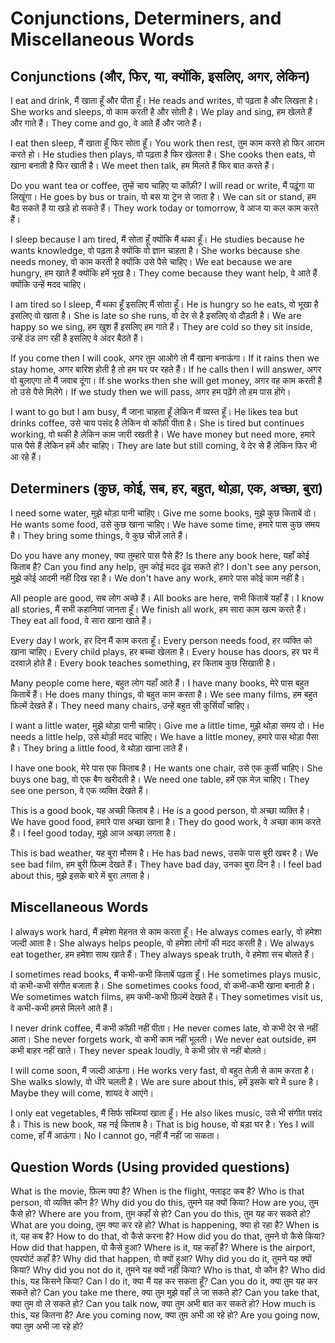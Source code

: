 # Conjunctions, Determiners, and Miscellaneous Words

## Conjunctions (और, फिर, या, क्योंकि, इसलिए, अगर, लेकिन)

I eat and drink, मैं खाता हूँ और पीता हूँ।
He reads and writes, वो पढ़ता है और लिखता है।
She works and sleeps, वो काम करती है और सोती है।
We play and sing, हम खेलते हैं और गाते हैं।
They come and go, वे आते हैं और जाते हैं।

I eat then sleep, मैं खाता हूँ फिर सोता हूँ।
You work then rest, तुम काम करते हो फिर आराम करते हो।
He studies then plays, वो पढ़ता है फिर खेलता है।
She cooks then eats, वो खाना बनाती है फिर खाती है।
We meet then talk, हम मिलते हैं फिर बात करते हैं।

Do you want tea or coffee, तुम्हें चाय चाहिए या कॉफ़ी?
I will read or write, मैं पढ़ूंगा या लिखूंगा।
He goes by bus or train, वो बस या ट्रेन से जाता है।
We can sit or stand, हम बैठ सकते हैं या खड़े हो सकते हैं।
They work today or tomorrow, वे आज या कल काम करते हैं।

I sleep because I am tired, मैं सोता हूँ क्योंकि मैं थका हूँ।
He studies because he wants knowledge, वो पढ़ता है क्योंकि वो ज्ञान चाहता है।
She works because she needs money, वो काम करती है क्योंकि उसे पैसे चाहिए।
We eat because we are hungry, हम खाते हैं क्योंकि हमें भूख है।
They come because they want help, वे आते हैं क्योंकि उन्हें मदद चाहिए।

I am tired so I sleep, मैं थका हूँ इसलिए मैं सोता हूँ।
He is hungry so he eats, वो भूखा है इसलिए वो खाता है।
She is late so she runs, वो देर से है इसलिए वो दौड़ती है।
We are happy so we sing, हम खुश हैं इसलिए हम गाते हैं।
They are cold so they sit inside, उन्हें ठंड लग रही है इसलिए वे अंदर बैठते हैं।

If you come then I will cook, अगर तुम आओगे तो मैं खाना बनाऊंगा।
If it rains then we stay home, अगर बारिश होती है तो हम घर पर रहते हैं।
If he calls then I will answer, अगर वो बुलाएगा तो मैं जवाब दूंगा।
If she works then she will get money, अगर वह काम करती है तो उसे पैसे मिलेंगे।
If we study then we will pass, अगर हम पढ़ेंगे तो हम पास होंगे।

I want to go but I am busy, मैं जाना चाहता हूँ लेकिन मैं व्यस्त हूँ।
He likes tea but drinks coffee, उसे चाय पसंद है लेकिन वो कॉफ़ी पीता है।
She is tired but continues working, वो थकी है लेकिन काम जारी रखती है।
We have money but need more, हमारे पास पैसे हैं लेकिन हमें और चाहिए।
They are late but still coming, वे देर से हैं लेकिन फिर भी आ रहे हैं।

## Determiners (कुछ, कोई, सब, हर, बहुत, थोड़ा, एक, अच्छा, बुरा)

I need some water, मुझे थोड़ा पानी चाहिए।
Give me some books, मुझे कुछ किताबें दो।
He wants some food, उसे कुछ खाना चाहिए।
We have some time, हमारे पास कुछ समय है।
They bring some things, वे कुछ चीज़ें लाते हैं।

Do you have any money, क्या तुम्हारे पास पैसे हैं?
Is there any book here, यहाँ कोई किताब है?
Can you find any help, तुम कोई मदद ढूंढ सकते हो?
I don't see any person, मुझे कोई आदमी नहीं दिख रहा है।
We don't have any work, हमारे पास कोई काम नहीं है।

All people are good, सब लोग अच्छे हैं।
All books are here, सभी किताबें यहाँ हैं।
I know all stories, मैं सभी कहानियां जानता हूँ।
We finish all work, हम सारा काम खत्म करते हैं।
They eat all food, वे सारा खाना खाते हैं।

Every day I work, हर दिन मैं काम करता हूँ।
Every person needs food, हर व्यक्ति को खाना चाहिए।
Every child plays, हर बच्चा खेलता है।
Every house has doors, हर घर में दरवाज़े होते हैं।
Every book teaches something, हर किताब कुछ सिखाती है।

Many people come here, बहुत लोग यहाँ आते हैं।
I have many books, मेरे पास बहुत किताबें हैं।
He does many things, वो बहुत काम करता है।
We see many films, हम बहुत फ़िल्में देखते हैं।
They need many chairs, उन्हें बहुत सी कुर्सियाँ चाहिए।

I want a little water, मुझे थोड़ा पानी चाहिए।
Give me a little time, मुझे थोड़ा समय दो।
He needs a little help, उसे थोड़ी मदद चाहिए।
We have a little money, हमारे पास थोड़ा पैसा है।
They bring a little food, वे थोड़ा खाना लाते हैं।

I have one book, मेरे पास एक किताब है।
He wants one chair, उसे एक कुर्सी चाहिए।
She buys one bag, वो एक बैग खरीदती है।
We need one table, हमें एक मेज़ चाहिए।
They see one person, वे एक व्यक्ति देखते हैं।

This is a good book, यह अच्छी किताब है।
He is a good person, वो अच्छा व्यक्ति है।
We have good food, हमारे पास अच्छा खाना है।
They do good work, वे अच्छा काम करते हैं।
I feel good today, मुझे आज अच्छा लगता है।

This is bad weather, यह बुरा मौसम है।
He has bad news, उसके पास बुरी खबर है।
We see bad film, हम बुरी फ़िल्म देखते हैं।
They have bad day, उनका बुरा दिन है।
I feel bad about this, मुझे इसके बारे में बुरा लगता है।

## Miscellaneous Words

I always work hard, मैं हमेशा मेहनत से काम करता हूँ।
He always comes early, वो हमेशा जल्दी आता है।
She always helps people, वो हमेशा लोगों की मदद करती है।
We always eat together, हम हमेशा साथ खाते हैं।
They always speak truth, वे हमेशा सच बोलते हैं।

I sometimes read books, मैं कभी-कभी किताबें पढ़ता हूँ।
He sometimes plays music, वो कभी-कभी संगीत बजाता है।
She sometimes cooks food, वो कभी-कभी खाना बनाती है।
We sometimes watch films, हम कभी-कभी फ़िल्में देखते हैं।
They sometimes visit us, वे कभी-कभी हमसे मिलने आते हैं।

I never drink coffee, मैं कभी कॉफ़ी नहीं पीता।
He never comes late, वो कभी देर से नहीं आता।
She never forgets work, वो कभी काम नहीं भूलती।
We never eat outside, हम कभी बाहर नहीं खाते।
They never speak loudly, वे कभी ज़ोर से नहीं बोलते।

I will come soon, मैं जल्दी आऊंगा।
He works very fast, वो बहुत तेज़ी से काम करता है।
She walks slowly, वो धीरे चलती है।
We are sure about this, हमें इसके बारे में sure है।
Maybe they will come, शायद वे आएंगे।

I only eat vegetables, मैं सिर्फ सब्जियां खाता हूँ।
He also likes music, उसे भी संगीत पसंद है।
This is new book, यह नई किताब है।
That is big house, वो बड़ा घर है।
Yes I will come, हाँ मैं आऊंगा।
No I cannot go, नहीं मैं नहीं जा सकता।

## Question Words (Using provided questions)

What is the movie, फ़िल्म क्या है?
When is the flight, फ्लाइट कब है?
Who is that person, वो व्यक्ति कौन है?
Why did you do this, तुमने यह क्यों किया?
How are you, तुम कैसे हो?
Where are you from, तुम कहाँ से हो?
Can you do this, तुम यह कर सकते हो?
What are you doing, तुम क्या कर रहे हो?
What is happening, क्या हो रहा है?
When is it, यह कब है?
How to do that, वो कैसे करना है?
How did you do that, तुमने वो कैसे किया?
How did that happen, वो कैसे हुआ?
Where is it, यह कहाँ है?
Where is the airport, एयरपोर्ट कहाँ है?
Why did that happen, वो क्यों हुआ?
Why did you do it, तुमने यह क्यों किया?
Why did you not do it, तुमने यह क्यों नहीं किया?
Who is that, वो कौन है?
Who did this, यह किसने किया?
Can I do it, क्या मैं यह कर सकता हूँ?
Can you do it, क्या तुम यह कर सकते हो?
Can you take me there, क्या तुम मुझे वहाँ ले जा सकते हो?
Can you take that, क्या तुम वो ले सकते हो?
Can you talk now, क्या तुम अभी बात कर सकते हो?
How much is this, यह कितना है?
Are you coming now, क्या तुम अभी आ रहे हो?
Are you going now, क्या तुम अभी जा रहे हो?